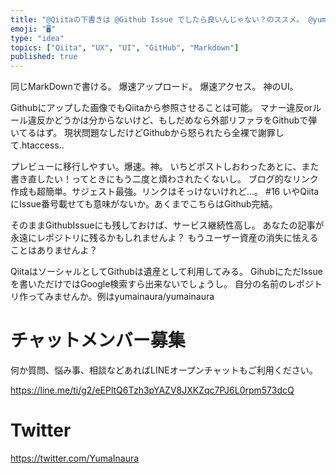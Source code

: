 ```yaml
---
title: "@Qiitaの下書きは @Github Issue でしたら良いんじゃない？のススメ。 @yumainaura #爆速 #UI #UX"
emoji: "🖥"
type: "idea"
topics: ["Qiita", "UX", "UI", "GitHub", "Markdown"]
published: true
---
```


同じMarkDownで書ける。
爆速アップロード。
爆速アクセス。
神のUI。

Githubにアップした画像でもQiitaから参照させることは可能。
マナー違反orルール違反かどうかは分からないけど、もしだめなら外部リファラをGithubで弾いてるはず。
現状問題なしだけどGithubから怒られたら全裸で謝罪して.htaccess‥

プレビューに移行しやすい。爆速。神。
いちどポストしおわったあとに、また書き直したい！ってときにもう二度と煩わされたくないし。
ブログ的なリンク作成も超簡単。サジェスト最強。リンクはそっけないけれど…。 #16 
いやQiitaにIssue番号載せても意味がないか。あくまでこちらはGithub完結。

そのままGithubIssueにも残しておけば、サービス継続性高し。
あなたの記事が永遠にレポジトリに残るかもしれませんよ？
もうユーザー資産の消失に怯えることはありませんよ？

QiitaはソーシャルとしてGithubは遺産として利用してみる。
GihubにただIssueを書いただけではGoogle検索すら出来ないでしょうし。
自分の名前のレポジトリ作ってみませんか。例はyumainaura/yumainaura








<!-- Update From Qiita API -->

# チャットメンバー募集


何か質問、悩み事、相談などあればLINEオープンチャットもご利用ください。

https://line.me/ti/g2/eEPltQ6Tzh3pYAZV8JXKZqc7PJ6L0rpm573dcQ





# Twitter


https://twitter.com/YumaInaura


<!-- Update From Qiita API -->


